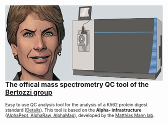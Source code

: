 # <img src="https://raw.githubusercontent.com/HevlerJohannes/Bertozzi_MS_QC/main/picture.png" height="200" align="right" style="height:240px">  
<br />
<br />
<br />
<br />
<br />
<br />
<br />
<br />
<br />

## **The offical mass spectrometry QC tool of the [Bertozzi group](https://bertozzigroup.stanford.edu/)**

Easy to use QC analysis tool for the analysis of a K562 protein digest standard ([Details](https://www.thermofisher.com/order/catalog/product/88328#:~:text=The%20Thermo%20Scientific%20Pierce%20HeLa,analysis%20of%20complex%20proteomic%20samples.)). This tool is based on the **Alpha- infrastructure** ([AlphaPept, AlphaRaw, AlphaMap](https://github.com/MannLabs/alphapept/blob/master/README.md)), developed by the [Matthias Mann lab](https://www.biochem.mpg.de/mann).
